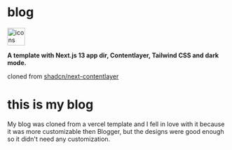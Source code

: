 # blog

<img src="https://skillicons.dev/icons?i=tailwind,ts,react,nextjs,js,md,vercel&perline=15" alt="icons" height="40"/>


<strong>A template with Next.js 13 app dir, Contentlayer, Tailwind CSS and dark mode.</strong>


cloned from [shadcn/next-contentlayer](https://github.com/shadcn/next-contentlayer/)

# this is my blog

My blog was cloned from a vercel template and I fell in love with it because it was more customizable then Blogger, but the designs were good enough so it didn't need any customization.
